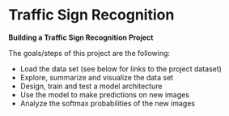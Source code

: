 # Traffic Sign Recognition

**Building a Traffic Sign Recognition Project**

The goals/steps of this project are the following:
* Load the data set (see below for links to the project dataset)
* Explore, summarize and visualize the data set
* Design, train and test a model architecture
* Use the model to make predictions on new images
* Analyze the softmax probabilities of the new images
